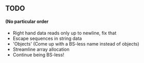 ## TODO
#### (No particular order
- Right hand data reads only up to newline, fix that
- Escape sequences in string data
- 'Objects' (Come up with a BS-less name instead of objects)
- Streamline array allocation
- Continue being BS-less!

